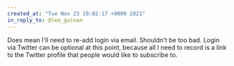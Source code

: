 ```yaml
---
created_at: "Tue Nov 23 19:02:17 +0000 2021"
in_reply_to: @leo_guinan
---
```


Does mean I'll need to re-add login via email. Shouldn't be too bad. Login via Twitter can be optional at this point, because all I need to record is a link to the Twitter profile that people would like to subscribe to.